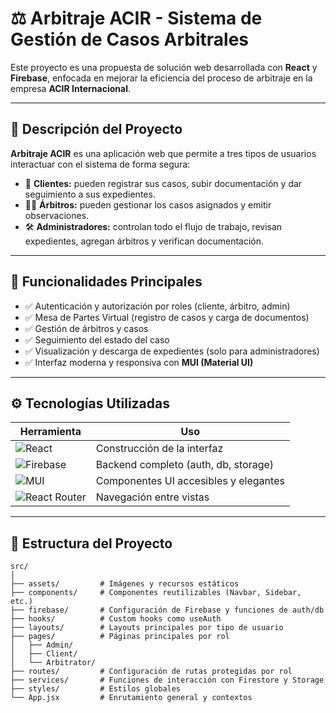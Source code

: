 # ⚖️ Arbitraje ACIR - Sistema de Gestión de Casos Arbitrales

Este proyecto es una propuesta de solución web desarrollada con **React** y **Firebase**, enfocada en mejorar la eficiencia del proceso de arbitraje en la empresa **ACIR Internacional**.

---

## 🚀 Descripción del Proyecto

**Arbitraje ACIR** es una aplicación web que permite a tres tipos de usuarios interactuar con el sistema de forma segura:

- 👤 **Clientes:** pueden registrar sus casos, subir documentación y dar seguimiento a sus expedientes.
- 🧑‍⚖️ **Árbitros:** pueden gestionar los casos asignados y emitir observaciones.
- 🛠️ **Administradores:** controlan todo el flujo de trabajo, revisan expedientes, agregan árbitros y verifican documentación.

---

## 🎯 Funcionalidades Principales

- ✅ Autenticación y autorización por roles (cliente, árbitro, admin)  
- ✅ Mesa de Partes Virtual (registro de casos y carga de documentos)  
- ✅ Gestión de árbitros y casos  
- ✅ Seguimiento del estado del caso  
- ✅ Visualización y descarga de expedientes (solo para administradores)  
- ✅ Interfaz moderna y responsiva con **MUI (Material UI)**  

---

## ⚙️ Tecnologías Utilizadas

| Herramienta | Uso |
|------------|-----|
| ![React](https://img.shields.io/badge/-React-61DAFB?logo=react&logoColor=white&style=flat-square) | Construcción de la interfaz |
| ![Firebase](https://img.shields.io/badge/-Firebase-FFCA28?logo=firebase&logoColor=white&style=flat-square) | Backend completo (auth, db, storage) |
| ![MUI](https://img.shields.io/badge/-MUI-007FFF?logo=mui&logoColor=white&style=flat-square) | Componentes UI accesibles y elegantes |
| ![React Router](https://img.shields.io/badge/-React%20Router-CA4245?logo=reactrouter&logoColor=white&style=flat-square) | Navegación entre vistas |

---

## 🧠 Estructura del Proyecto

```plaintext
src/
│
├── assets/         # Imágenes y recursos estáticos
├── components/     # Componentes reutilizables (Navbar, Sidebar, etc.)
├── firebase/       # Configuración de Firebase y funciones de auth/db
├── hooks/          # Custom hooks como useAuth
├── layouts/        # Layouts principales por tipo de usuario
├── pages/          # Páginas principales por rol
│   ├── Admin/
│   ├── Client/
│   └── Arbitrator/
├── routes/         # Configuración de rutas protegidas por rol
├── services/       # Funciones de interacción con Firestore y Storage
├── styles/         # Estilos globales
└── App.jsx         # Enrutamiento general y contextos
